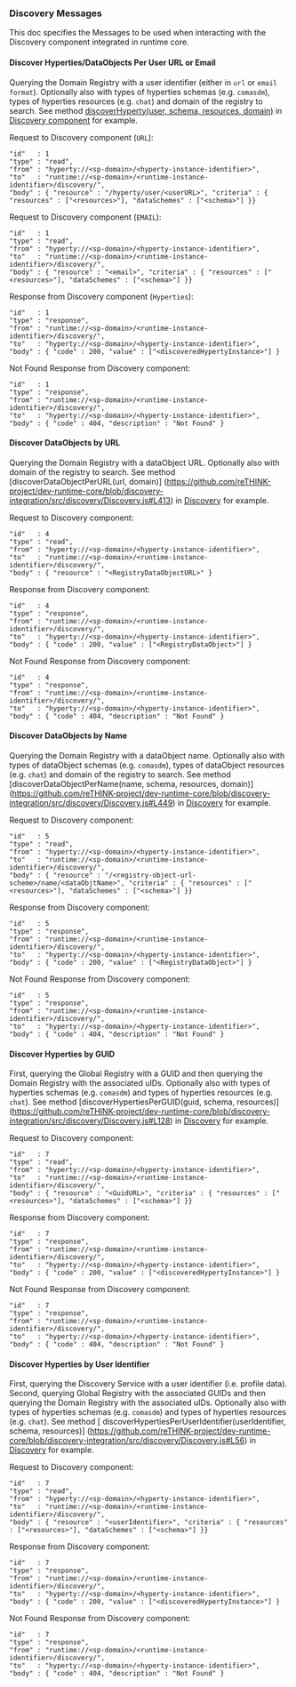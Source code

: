 ### Discovery Messages

This doc specifies the Messages to be used when interacting with the Discovery component integrated in runtime core.

#### Discover Hyperties/DataObjects Per User URL or Email

Querying the Domain Registry with a user identifier (either in `url` or `email format`). Optionally also with types of hyperties schemas 
(e.g. `comasdm`), types of hyperties resources (e.g. `chat`) and domain of the registry to search. See method [discoverHyperty(user, 
schema, resources, domain)](https://github.com/reTHINK-project/dev-runtime-core/blob/discovery-integration/src/discovery/Discovery.js#L186)
in [Discovery component](https://github.com/reTHINK-project/dev-runtime-core/blob/discovery-integration/src/discovery/Discovery.js) for example. 

Request to Discovery component (`URL`):
```
"id"   : 1
"type" : "read",
"from" : "hyperty://<sp-domain>/<hyperty-instance-identifier>",
"to"   : "runtime://<sp-domain>/<runtime-instance-identifier>/discovery/",
"body" : { "resource" : "/hyperty/user/<userURL>", "criteria" : { "resources" : ["<resources>"], "dataSchemes" : ["<schema>"] }}
```

Request to Discovery component (`EMAIL`):
```
"id"   : 1
"type" : "read",
"from" : "hyperty://<sp-domain>/<hyperty-instance-identifier>",
"to"   : "runtime://<sp-domain>/<runtime-instance-identifier>/discovery/",
"body" : { "resource" : "<email>", "criteria" : { "resources" : ["<resources>"], "dataSchemes" : ["<schema>"] }}
```

Response from Discovery component (`Hyperties`):

```
"id"   : 1
"type" : "response",
"from" : "runtime://<sp-domain>/<runtime-instance-identifier>/discovery/",
"to"   : "hyperty://<sp-domain>/<hyperty-instance-identifier>",
"body" : { "code" : 200, "value" : ["<discoveredHypertyInstance>"] }
```

Not Found Response from Discovery component:

```
"id"   : 1
"type" : "response",
"from" : "runtime://<sp-domain>/<runtime-instance-identifier>/discovery/",
"to"   : "hyperty://<sp-domain>/<hyperty-instance-identifier>",
"body" : { "code" : 404, "description" : "Not Found" }
```

#### Discover DataObjects by URL

Querying the Domain Registry with a dataObject URL. Optionally also with domain of the registry to search. See method 
[discoverDataObjectPerURL(url, domain)]
(https://github.com/reTHINK-project/dev-runtime-core/blob/discovery-integration/src/discovery/Discovery.js#L413) in 
[Discovery](https://github.com/reTHINK-project/dev-runtime-core/blob/discovery-integration/src/discovery/Discovery.js) for example.

Request to Discovery component:

```
"id"   : 4
"type" : "read",
"from" : "hyperty://<sp-domain>/<hyperty-instance-identifier>",
"to"   : "runtime://<sp-domain>/<runtime-instance-identifier>/discovery/",
"body" : { "resource" : "<RegistryDataObjectURL>" }
```

Response from Discovery component:

```
"id"   : 4
"type" : "response",
"from" : "runtime://<sp-domain>/<runtime-instance-identifier>/discovery/",
"to"   : "hyperty://<sp-domain>/<hyperty-instance-identifier>",
"body" : { "code" : 200, "value" : ["<RegistryDataObject>"] }
```

Not Found Response from Discovery component:

```
"id"   : 4
"type" : "response",
"from" : "runtime://<sp-domain>/<runtime-instance-identifier>/discovery/",
"to"   : "hyperty://<sp-domain>/<hyperty-instance-identifier>",
"body" : { "code" : 404, "description" : "Not Found" }
```

#### Discover DataObjects by Name

Querying the Domain Registry with a dataObject name. Optionally also with types of dataObject schemas 
(e.g. `comasdm`), types of dataObject resources (e.g. `chat`) and domain of the registry to search. See method 
[discoverDataObjectPerName(name, schema, resources, domain)]
(https://github.com/reTHINK-project/dev-runtime-core/blob/discovery-integration/src/discovery/Discovery.js#L449) in 
[Discovery](https://github.com/reTHINK-project/dev-runtime-core/blob/discovery-integration/src/discovery/Discovery.js) for example.

Request to Discovery component:

```
"id"   : 5
"type" : "read",
"from" : "hyperty://<sp-domain>/<hyperty-instance-identifier>",
"to"   : "runtime://<sp-domain>/<runtime-instance-identifier>/discovery/",
"body" : { "resource" : "/<registry-object-url-scheme>/name/<dataObjtName>", "criteria" : { "resources" : ["<resources>"], "dataSchemes" : ["<schema>"] }}
```

Response from Discovery component:

```
"id"   : 5
"type" : "response",
"from" : "runtime://<sp-domain>/<runtime-instance-identifier>/discovery/",
"to"   : "hyperty://<sp-domain>/<hyperty-instance-identifier>",
"body" : { "code" : 200, "value" : ["<RegistryDataObject>"] }
```

Not Found Response from Discovery component:

```
"id"   : 5
"type" : "response",
"from" : "runtime://<sp-domain>/<runtime-instance-identifier>/discovery/",
"to"   : "hyperty://<sp-domain>/<hyperty-instance-identifier>",
"body" : { "code" : 404, "description" : "Not Found" }
```

#### Discover Hyperties by GUID

First, querying the Global Registry with a GUID and then querying the Domain Registry with the associated uIDs. Optionally also 
with types of hyperties schemas (e.g. `comasdm`) and types of hyperties resources (e.g. `chat`).
See method [discoverHypertiesPerGUID(guid, schema, resources)]
(https://github.com/reTHINK-project/dev-runtime-core/blob/discovery-integration/src/discovery/Discovery.js#L128) in 
[Discovery](https://github.com/reTHINK-project/dev-runtime-core/blob/discovery-integration/src/discovery/Discovery.js) for example.

Request to Discovery component:

```
"id"   : 7
"type" : "read",
"from" : "hyperty://<sp-domain>/<hyperty-instance-identifier>",
"to"   : "runtime://<sp-domain>/<runtime-instance-identifier>/discovery/",
"body" : { "resource" : "<GuidURL>", "criteria" : { "resources" : ["<resources>"], "dataSchemes" : ["<schema>"] }}
```

Response from Discovery component:

```
"id"   : 7
"type" : "response",
"from" : "runtime://<sp-domain>/<runtime-instance-identifier>/discovery/",
"to"   : "hyperty://<sp-domain>/<hyperty-instance-identifier>",
"body" : { "code" : 200, "value" : ["<discoveredHypertyInstance>"] }
```

Not Found Response from Discovery component:

```
"id"   : 7
"type" : "response",
"from" : "runtime://<sp-domain>/<runtime-instance-identifier>/discovery/",
"to"   : "hyperty://<sp-domain>/<hyperty-instance-identifier>",
"body" : { "code" : 404, "description" : "Not Found" }
```

#### Discover Hyperties by User Identifier

First, querying the Discovery Service with a user identifier (i.e. profile data). Second, querying Global Registry with the associated
GUIDs and then querying the Domain Registry with the associated uIDs. Optionally also 
with types of hyperties schemas (e.g. `comasdm`) and types of hyperties resources (e.g. `chat`).
See method [ discoverHypertiesPerUserIdentifier(userIdentifier, schema, resources)]
(https://github.com/reTHINK-project/dev-runtime-core/blob/discovery-integration/src/discovery/Discovery.js#L56) in 
[Discovery](https://github.com/reTHINK-project/dev-runtime-core/blob/discovery-integration/src/discovery/Discovery.js) for example.

Request to Discovery component:

```
"id"   : 7
"type" : "read",
"from" : "hyperty://<sp-domain>/<hyperty-instance-identifier>",
"to"   : "runtime://<sp-domain>/<runtime-instance-identifier>/discovery/",
"body" : { "resource" : "<userIdentifier>", "criteria" : { "resources" : ["<resources>"], "dataSchemes" : ["<schema>"] }}
```

Response from Discovery component:

```
"id"   : 7
"type" : "response",
"from" : "runtime://<sp-domain>/<runtime-instance-identifier>/discovery/",
"to"   : "hyperty://<sp-domain>/<hyperty-instance-identifier>",
"body" : { "code" : 200, "value" : ["<discoveredHypertyInstance>"] }
```

Not Found Response from Discovery component:

```
"id"   : 7
"type" : "response",
"from" : "runtime://<sp-domain>/<runtime-instance-identifier>/discovery/",
"to"   : "hyperty://<sp-domain>/<hyperty-instance-identifier>",
"body" : { "code" : 404, "description" : "Not Found" }
```
